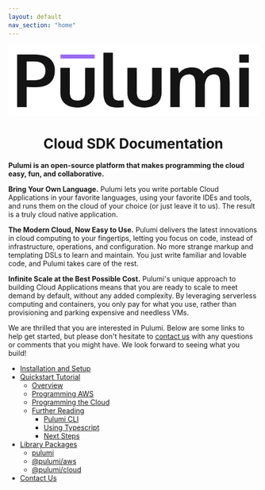 ```yaml
---
layout: default
nav_section: "home"
---
```


<div class="pulumi-jumbotron">
    <div class="container">
        <img src="images/logo/transparent-black-text-large.png" alt="Pulumi" style="display: block; margin: auto">
        <h1 class="display-3" style="text-align: center">Cloud SDK Documentation</h1>
    </div>
</div>

**Pulumi is an open-source platform that makes programming the cloud easy, fun, and collaborative.**

**Bring Your Own Language.**  Pulumi lets you write portable Cloud Applications in your favorite languages, using your
favorite IDEs and tools, and runs them on the cloud of your choice (or just leave it to us).  The result is a truly
cloud native application.

**The Modern Cloud, Now Easy to Use.**  Pulumi delivers the latest innovations in cloud computing to your fingertips,
letting you focus on code, instead of infrastructure, operations, and configuration.  No more strange markup and
templating DSLs to learn and maintain.  You just write familiar and lovable code, and Pulumi takes care of the rest.

**Infinite Scale at the Best Possible Cost.**  Pulumi's unique approach to building Cloud Applications means that you
are ready to scale to meet demand by default, without any added complexity.  By leveraging serverless computing and
containers, you only pay for what you use, rather than provisioning and parking expensive and needless VMs.

We are thrilled that you are interested in Pulumi.  Below are some links to help get started, but please don't hesitate
to [contact us](/contact) with any questions or comments that you might have.  We look forward to seeing what you build!

* [Installation and Setup](/install)
* [Quickstart Tutorial](/quickstart)
    - [Overview](/quickstart/overview)
    - [Programming AWS](/quickstart/aws)
    - [Programming the Cloud](/quickstart/cloud)
    - [Further Reading](/quickstart/reading)
        - [Pulumi CLI](/quickstart/reading#pulumi-cli)
        - [Using Typescript](/quickstart/reading#using-typescript)
        - [Next Steps](/quickstart/reading#next-steps)
* [Library Packages](/packages)
    - [pulumi](/packages/pulumi)
    - [@pulumi/aws](/packages/pulumi-aws)
    - [@pulumi/cloud](/packages/pulumi-cloud)
* [Contact Us](/contact)

